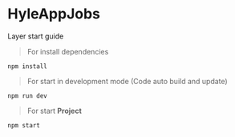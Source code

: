 # HyleAppJobs

Layer start guide

>For install dependencies 
```
npm install
```

>For start in development mode (Code auto build and update)
```
npm run dev
```

>For start **Project**
```
npm start
```
